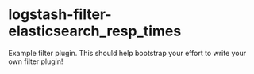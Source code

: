 # logstash-filter-elasticsearch_resp_times
Example filter plugin. This should help bootstrap your effort to write your own filter plugin!
